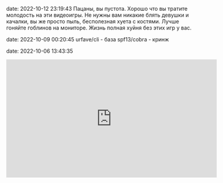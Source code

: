 date: 2022-10-12 23:19:43
Пацаны, вы пустота. Хорошо что вы тратите молодость на эти видеоигры. Не нужны вам никакие блять девушки и качалки, вы же просто пыль, бесполезная хуета с костями. Лучше гоняйте гоблинов на мониторе. Жизнь полная хуйня без этих игр у вас.

date: 2022-10-09 00:20:45
urfave/cli - база
spf13/cobra - кринж

date: 2022-10-06 13:43:35
<iframe width="560" height="315" src="https://www.youtube.com/embed/S2QqETqIhRQ" title="YouTube video player" frameborder="0" allow="accelerometer; autoplay; clipboard-write; encrypted-media; gyroscope; picture-in-picture" allowfullscreen></iframe>
